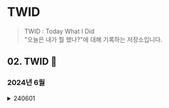 # TWID
> TWID : Today What I Did  
> "오늘은 내가 뭘 했나?"에 대해 기록하는 저장소입니다.

## 02. TWID 🐢
### 2024년 6월

<details>
<summary>240601</summary>
- TWID(Today I Did) repository 생성
- 인스타그램 게시물 업로드
</details>
